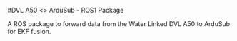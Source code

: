 #DVL A50 <> ArduSub - ROS1 Package

A ROS package to forward data from the Water Linked DVL A50 to ArduSub for EKF fusion.

